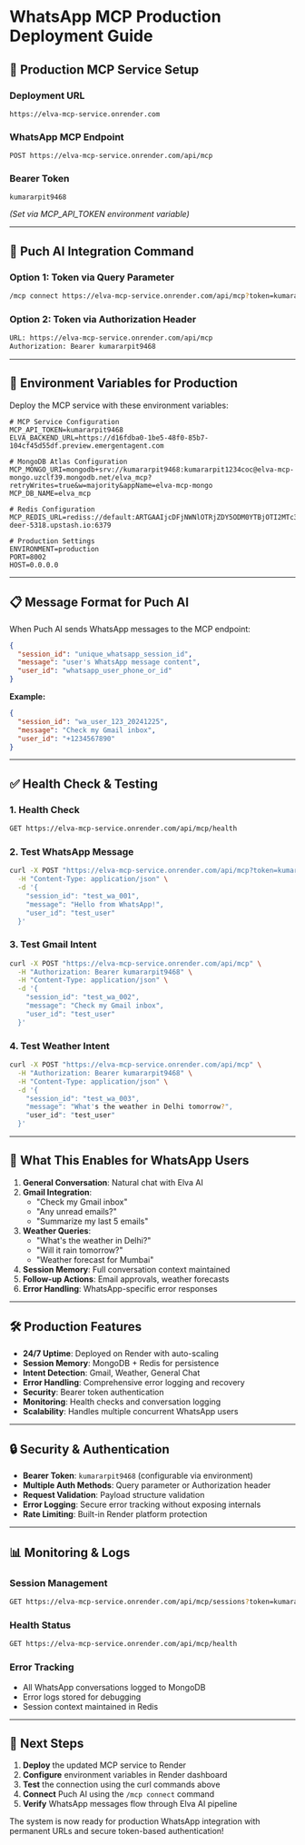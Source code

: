 # WhatsApp MCP Production Deployment Guide

## 🚀 Production MCP Service Setup

### **Deployment URL**
```
https://elva-mcp-service.onrender.com
```

### **WhatsApp MCP Endpoint**
```
POST https://elva-mcp-service.onrender.com/api/mcp
```

### **Bearer Token**
```
kumararpit9468
```
*(Set via MCP_API_TOKEN environment variable)*

---

## 📱 **Puch AI Integration Command**

### **Option 1: Token via Query Parameter**
```bash
/mcp connect https://elva-mcp-service.onrender.com/api/mcp?token=kumararpit9468
```

### **Option 2: Token via Authorization Header**
```bash
URL: https://elva-mcp-service.onrender.com/api/mcp
Authorization: Bearer kumararpit9468
```

---

## 🔧 **Environment Variables for Production**

Deploy the MCP service with these environment variables:

```env
# MCP Service Configuration
MCP_API_TOKEN=kumararpit9468
ELVA_BACKEND_URL=https://d16fdba0-1be5-48f0-85b7-104cf45d55df.preview.emergentagent.com

# MongoDB Atlas Configuration
MCP_MONGO_URI=mongodb+srv://kumararpit9468:kumararpit1234coc@elva-mcp-mongo.uzclf39.mongodb.net/elva_mcp?retryWrites=true&w=majority&appName=elva-mcp-mongo
MCP_DB_NAME=elva_mcp

# Redis Configuration
MCP_REDIS_URL=rediss://default:ARTGAAIjcDFjNWNlOTRjZDY5ODM0YTBjOTI2MTc3NzhmNzg3YzBkNnAxMA@brave-deer-5318.upstash.io:6379

# Production Settings
ENVIRONMENT=production
PORT=8002
HOST=0.0.0.0
```

---

## 📋 **Message Format for Puch AI**

When Puch AI sends WhatsApp messages to the MCP endpoint:

```json
{
  "session_id": "unique_whatsapp_session_id",
  "message": "user's WhatsApp message content",
  "user_id": "whatsapp_user_phone_or_id"
}
```

**Example:**
```json
{
  "session_id": "wa_user_123_20241225",
  "message": "Check my Gmail inbox",
  "user_id": "+1234567890"
}
```

---

## ✅ **Health Check & Testing**

### **1. Health Check**
```bash
GET https://elva-mcp-service.onrender.com/api/mcp/health
```

### **2. Test WhatsApp Message**
```bash
curl -X POST "https://elva-mcp-service.onrender.com/api/mcp?token=kumararpit9468" \
  -H "Content-Type: application/json" \
  -d '{
    "session_id": "test_wa_001", 
    "message": "Hello from WhatsApp!",
    "user_id": "test_user"
  }'
```

### **3. Test Gmail Intent**
```bash
curl -X POST "https://elva-mcp-service.onrender.com/api/mcp" \
  -H "Authorization: Bearer kumararpit9468" \
  -H "Content-Type: application/json" \
  -d '{
    "session_id": "test_wa_002", 
    "message": "Check my Gmail inbox",
    "user_id": "test_user"
  }'
```

### **4. Test Weather Intent**
```bash
curl -X POST "https://elva-mcp-service.onrender.com/api/mcp" \
  -H "Authorization: Bearer kumararpit9468" \
  -H "Content-Type: application/json" \
  -d '{
    "session_id": "test_wa_003", 
    "message": "What's the weather in Delhi tomorrow?",
    "user_id": "test_user"
  }'
```

---

## 🎯 **What This Enables for WhatsApp Users**

1. **General Conversation**: Natural chat with Elva AI
2. **Gmail Integration**: 
   - "Check my Gmail inbox"
   - "Any unread emails?"
   - "Summarize my last 5 emails"
3. **Weather Queries**:
   - "What's the weather in Delhi?"
   - "Will it rain tomorrow?"
   - "Weather forecast for Mumbai"
4. **Session Memory**: Full conversation context maintained
5. **Follow-up Actions**: Email approvals, weather forecasts
6. **Error Handling**: WhatsApp-specific error responses

---

## 🛠 **Production Features**

- **24/7 Uptime**: Deployed on Render with auto-scaling
- **Session Memory**: MongoDB + Redis for persistence
- **Intent Detection**: Gmail, Weather, General Chat
- **Error Handling**: Comprehensive error logging and recovery
- **Security**: Bearer token authentication
- **Monitoring**: Health checks and conversation logging
- **Scalability**: Handles multiple concurrent WhatsApp users

---

## 🔒 **Security & Authentication**

- **Bearer Token**: `kumararpit9468` (configurable via environment)
- **Multiple Auth Methods**: Query parameter or Authorization header
- **Request Validation**: Payload structure validation
- **Error Logging**: Secure error tracking without exposing internals
- **Rate Limiting**: Built-in Render platform protection

---

## 📊 **Monitoring & Logs**

### **Session Management**
```bash
GET https://elva-mcp-service.onrender.com/api/mcp/sessions?token=kumararpit9468
```

### **Health Status**
```bash
GET https://elva-mcp-service.onrender.com/api/mcp/health
```

### **Error Tracking**
- All WhatsApp conversations logged to MongoDB
- Error logs stored for debugging
- Session context maintained in Redis

---

## 🚀 **Next Steps**

1. **Deploy** the updated MCP service to Render
2. **Configure** environment variables in Render dashboard
3. **Test** the connection using the curl commands above
4. **Connect** Puch AI using the `/mcp connect` command
5. **Verify** WhatsApp messages flow through Elva AI pipeline

The system is now ready for production WhatsApp integration with permanent URLs and secure token-based authentication!